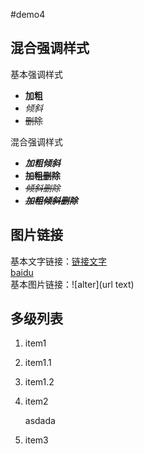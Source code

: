 #demo4

## 混合强调样式

基本强调样式
- **加粗**
- *倾斜*
- ~~删除~~

混合强调样式
- ***加粗倾斜***
- **~~加粗删除~~**
- *~~倾斜删除~~*
- ***~~加粗倾斜删除~~***

## 图片链接
基本文字链接：[链接文字](url)  
 [baidu](www.baidu.com)  
基本图片链接：![alter](url text)

## 多级列表
1. item1   
  1. item1.1  
  2. item1.2  
2. item2

    asdada
3. item3